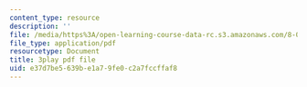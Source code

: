 ```yaml
---
content_type: resource
description: ''
file: /media/https%3A/open-learning-course-data-rc.s3.amazonaws.com/8-06-quantum-physics-iii-spring-2018/e37d7be5639be1a79fe0c2a7fccffaf8_ZzUkt-UQCX8.pdf
file_type: application/pdf
resourcetype: Document
title: 3play pdf file
uid: e37d7be5-639b-e1a7-9fe0-c2a7fccffaf8
---
```

